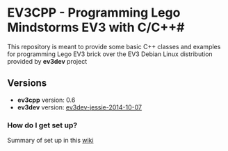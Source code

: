 # EV3CPP - Programming Lego Mindstorms EV3 with C/C++#

This repository is meant to provide some basic C++ classes and examples for programming Lego EV3 brick over the EV3 Debian Linux distribution provided by **ev3dev** project

## Versions ##

* **ev3cpp** version: 0.6
* **ev3dev** version: [ev3dev-jessie-2014-10-07](https://github.com/ev3dev/ev3dev/releases/tag/ev3dev-jessie-2014-10-07)

### How do I get set up? ###

Summary of set up in this [wiki](https://github.com/jordi1704/ev3cpp/wiki)

